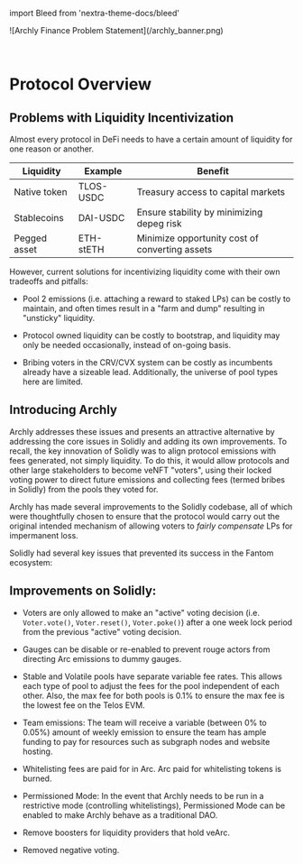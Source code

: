 import Bleed from 'nextra-theme-docs/bleed'

<Bleed>
  ![Archly Finance Problem Statement](/archly_banner.png)
</Bleed>

&nbsp;

# Protocol Overview

## Problems with Liquidity Incentivization

Almost every protocol in DeFi needs to have a certain amount of liquidity for one reason or another.

| Liquidity    | Example   | Benefit                                        |
| ------------ | --------- | ---------------------------------------------- |
| Native token | TLOS-USDC   | Treasury access to capital markets             |
| Stablecoins  | DAI-USDC  | Ensure stability by minimizing depeg risk      |
| Pegged asset | ETH-stETH | Minimize opportunity cost of converting assets |

However, current solutions for incentivizing liquidity come with their own tradeoffs and pitfalls:

- Pool 2 emissions (i.e. attaching a reward to staked LPs) can be costly to maintain, and often times result in a "farm and dump" resulting in "unsticky" liquidity.

- Protocol owned liquidity can be costly to bootstrap, and liquidity may only be needed occasionally, instead of on-going basis.

- Bribing voters in the CRV/CVX system can be costly as incumbents already have a sizeable lead. Additionally, the universe of pool types here are limited.

## Introducing Archly

Archly addresses these issues and presents an attractive alternative by addressing the core issues in Solidly and adding its own improvements. To recall, the key innovation of Solidly was to align protocol emissions with fees generated, not simply liquidity. To do this, it would allow protocols and other large stakeholders to become veNFT "voters", using their locked voting power to direct future emissions and collecting fees (termed bribes in Solidly) from the pools they voted for.

Archly has made several improvements to the Solidly codebase, all of which were thoughtfully chosen to ensure that the protocol would carry out the original intended mechanism of allowing voters to _fairly compensate_ LPs for impermanent loss.

Solidly had several key issues that prevented its success in the Fantom ecosystem:

## Improvements on Solidly:

- Voters are only allowed to make an "active" voting decision (i.e. `Voter.vote()`, `Voter.reset()`, `Voter.poke()`) after a one week lock period from the previous "active" voting decision. 

- Gauges can be disable or re-enabled to prevent rouge actors from directing Arc emissions to dummy gauges.

- Stable and Volatile pools have separate variable fee rates. This allows each type of pool to adjust the fees for the pool independent of each other. Also, the max fee for both pools is 0.1% to ensure the max fee is the lowest fee on the Telos EVM.

- Team emissions: The team will receive a variable (between 0% to 0.05%) amount of weekly emission to ensure the team has ample funding to pay for resources such as subgraph nodes and website hosting.

- Whitelisting fees are paid for in Arc. Arc paid for whitelisting tokens is burned.

- Permissioned Mode: In the event that Archly needs to be run in a restrictive mode (controlling whitelistings), Permissioned Mode can be enabled to make Archly behave as a traditional DAO.

- Remove boosters for liquidity providers that hold veArc.

- Removed negative voting.
